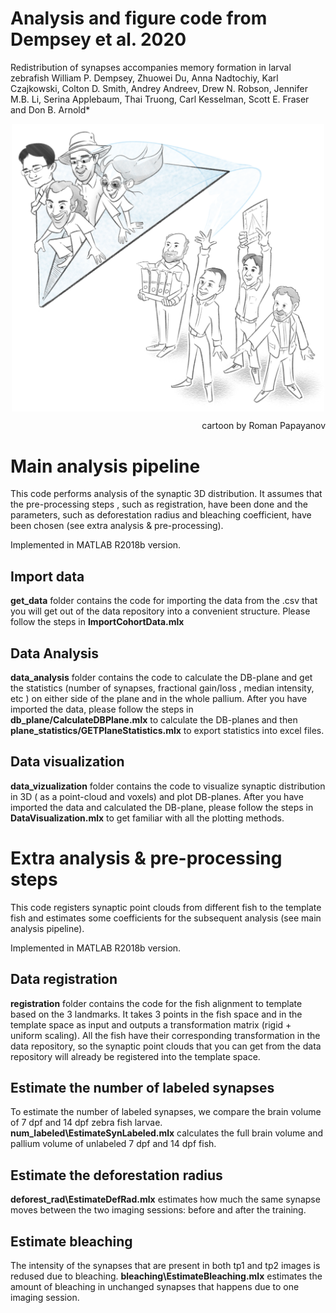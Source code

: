 # Analysis and figure code from Dempsey et al. 2020

Redistribution of synapses accompanies memory formation in larval zebrafish
William P. Dempsey, Zhuowei Du, Anna Nadtochiy, Karl Czajkowski, Colton D. Smith,
Andrey Andreev, Drew N. Robson, Jennifer M.B. Li, Serina Applebaum, Thai Truong, Carl
Kesselman, Scott E. Fraser and Don B. Arnold*

<p align="center">
  <img src="images/paper_cartoon.png" width = "500" align="middle">
</p>
<p align="right">
  cartoon by Roman Papayanov
</p>

# Main analysis pipeline
This code performs analysis of the synaptic 3D distribution. It assumes that the pre-processing steps , such as registration, have been done and the parameters, such as deforestation radius and bleaching coefficient, have been chosen (see extra analysis & pre-processing).

Implemented in MATLAB R2018b version.
## Import data
**get_data** folder contains the code for importing the data from the .csv that you will get out of the data repository into a convenient structure. Please follow the steps in **ImportCohortData.mlx**
## Data Analysis
**data_analysis** folder contains the code to calculate the DB-plane and get the statistics (number of synapses, fractional gain/loss , median intensity, etc ) on either side of the plane and in the whole pallium. After you have imported the data, please follow the steps in  **db_plane/CalculateDBPlane.mlx** to calculate the DB-planes and then **plane_statistics/GETPlaneStatistics.mlx** to export statistics into excel files.

## Data visualization

**data_vizualization** folder contains the code to visualize synaptic distribution in 3D ( as a point-cloud and voxels) and plot DB-planes. After you have imported the data and calculated the DB-plane, please follow the steps in **DataVisualization.mlx** to get familiar with all the plotting methods.

# Extra analysis & pre-processing steps
This code registers synaptic point clouds from different fish to the template fish and estimates some coefficients for the subsequent analysis (see main analysis pipeline).

Implemented in MATLAB R2018b version.
## Data registration

**registration** folder contains the code for the fish alignment to template based on the 3 landmarks. It takes 3 points in the fish space and in the template space as input and outputs a transformation matrix (rigid + uniform scaling). All the fish have their corresponding transformation in the data repository, so the synaptic point clouds that you can get from the data repository will already be registered into the template space.

## Estimate the number of labeled synapses
To estimate the number of labeled synapses, we compare the brain volume of  7 dpf and 14 dpf zebra fish larvae. **num_labeled\EstimateSynLabeled.mlx** calculates the full brain volume and pallium volume of unlabeled 7 dpf and 14 dpf fish.

## Estimate the deforestation radius
**deforest_rad\EstimateDefRad.mlx**  estimates how much the same synapse moves between the two imaging sessions: before and after the training.

## Estimate bleaching
The intensity of the synapses that are present in both tp1 and tp2 images is redused due to bleaching. **bleaching\EstimateBleaching.mlx** estimates the amount of bleaching in unchanged synapses that happens due to one imaging session.
